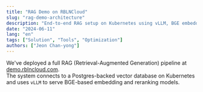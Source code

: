 ```yaml
---
title: "RAG Demo on RBLNCloud"
slug: "rag-demo-architecture"
description: "End-to-end RAG setup on Kubernetes using vLLM, BGE embeddings, and a vector database."
date: "2024-06-11"
lang: "en"
tags: ["Solution", "Tools", "Optimization"]
authors: ["Jeon Chan-yong"]
---
```


We've deployed a full RAG (Retrieval-Augmented Generation) pipeline at [demo.rblncloud.com](https://demo.rblncloud.com).  
The system connects to a Postgres-backed vector database on Kubernetes and uses `vLLM` to serve BGE-based embedding and reranking models.
